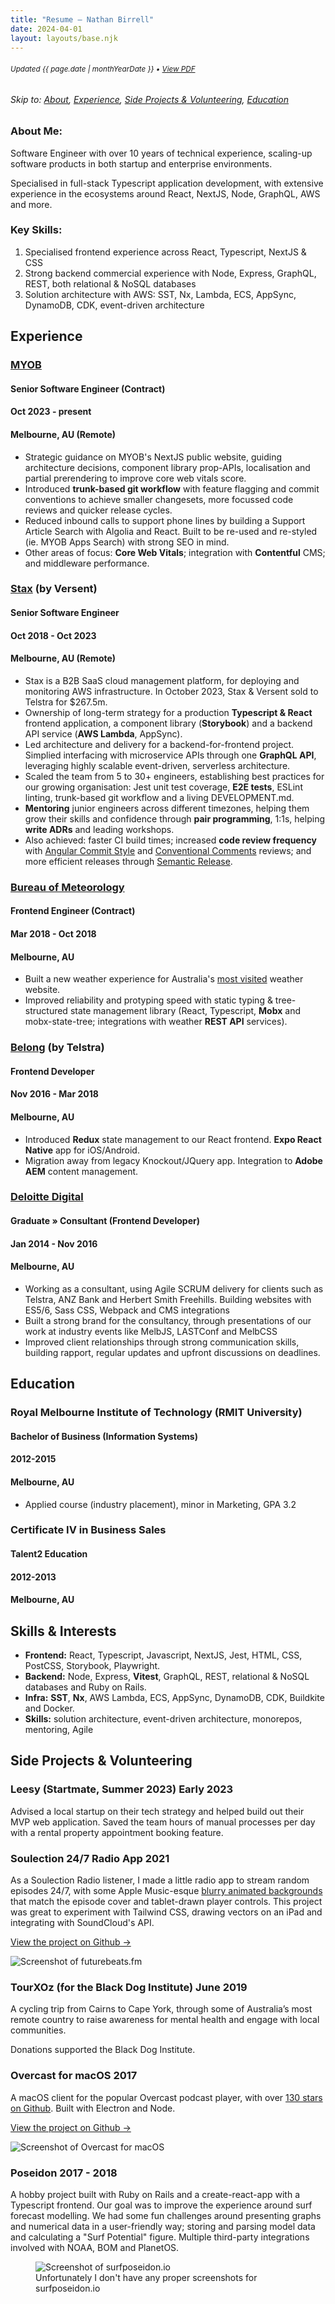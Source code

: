 ```yaml
---
title: "Resume — Nathan Birrell"
date: 2024-04-01
layout: layouts/base.njk
---
```


<!-- ***************************************************************** -->
<!-- NOTE: when updating, remember to cmd+P from Firefox and update ./assets/resume.pdf -->
<!-- https://docs.google.com/document/d/1QcZgLCcauW2k1cIC9JcGQFAIfrszyIE2/edit?pli=1 -->
<!-- ***************************************************************** -->

<!-- <small>❌ **Not seeking work**</small> -->

<h6 class="noprint"><small class="resume-updated">Updated <time datetime="{{ page.date | htmlDateString }}">{{ page.date | monthYearDate }}</time> • <a href="https://raw.githubusercontent.com/nathanbirrell/natee.biz/master/assets/resume.pdf">View PDF</a></small></h6>

<h6 class="noprint">Skip to: <a href="#">About</a>, <a href="#experience">Experience</a>, <a href="#education">Side Projects &amp; Volunteering</a>, <a href="#education">Education</a></h6>

<div class="profile noprint">
<div>
  <h3 class="tx-overline">
  About Me:
  </h3>

  <p>
  Software Engineer with over 10 years of technical experience, scaling-up software products in both startup and enterprise environments.
  </p>

  <p>
  Specialised in full-stack Typescript application development, with extensive experience in the ecosystems around React, NextJS, Node, GraphQL, AWS and more.
  </p>
</div>
<div>
  <h3 class="tx-overline">
  Key Skills:
  </h3>

  <ol>
  <li>Specialised frontend experience across React, Typescript, NextJS & CSS</li>
  <li>Strong backend commercial experience with Node, Express, GraphQL, REST, both relational & NoSQL databases</li>
  <li>Solution architecture with AWS: SST, Nx, Lambda, ECS, AppSync, DynamoDB, CDK, event-driven architecture</li>
  </ol>
</div>
</div>

## Experience

<div class="experience__header">
  <span class="experience__header-left">
  <h3 class="experience__header-company"><a href="https://www.myob.com">MYOB</a></h4>
  <h4 class="experience__header-role">Senior Software Engineer (Contract)</h3>
  </span>
  <span class="experience__header-right">
    <h4 class="experience__header-time tx-overline">Oct 2023 - present</h4>
    <h4>Melbourne, AU (Remote)</h4>
  </span>
</div>

<!-- [MYOB](https://www.myob.com) is an accounting SaaS business. -->

- Strategic guidance on MYOB's NextJS public website, guiding architecture decisions, component library prop-APIs, localisation and partial prerendering to improve core web vitals score.
- Introduced **trunk-based git workflow** with feature flagging and commit conventions to achieve smaller changesets, more focussed code reviews and quicker release cycles.
- Reduced inbound calls to support phone lines by building a Support Article Search with Algolia and React. Built to be re-used and re-styled (ie. MYOB Apps Search) with strong SEO in mind.
- Other areas of focus: **Core Web Vitals**; integration with **Contentful** CMS; and middleware performance.

<div class="experience__header">
  <span class="experience__header-left">
  <h3 class="experience__header-company"><a href="https://stax.io/">Stax</a> (by Versent)</h3>
  <h4 class="experience__header-role">Senior Software Engineer</h4>
  </span>
  <span class="experience__header-right">
    <h4 class="experience__header-time tx-overline">Oct 2018 - Oct 2023</h4>
    <h4>Melbourne, AU (Remote)</h4>
  </span>
</div>

- Stax is a B2B SaaS cloud management platform, for deploying and monitoring AWS infrastructure. In October 2023, Stax & Versent sold to Telstra for $267.5m.
- Ownership of long-term strategy for a production **Typescript & React** frontend application, a component library (**Storybook**) and a backend API service (**AWS Lambda**, AppSync).
- Led architecture and delivery for a backend-for-frontend project. Simplied interfacing with microservice APIs through one **GraphQL API**, leveraging highly scalable event-driven, serverless architecture.
- Scaled the team from 5 to 30+ engineers, establishing best practices for our growing organisation: Jest unit test coverage, **E2E tests**, ESLint linting, trunk-based git workflow and a living DEVELOPMENT.md.
- **Mentoring** junior engineers across different timezones, helping them grow their skills and confidence through **pair programming**, 1:1s, helping **write ADRs** and leading workshops.
- Also achieved: faster CI build times; increased **code review frequency** with [Angular Commit Style](https://github.com/angular/angular/blob/main/CONTRIBUTING.md#-commit-message-format) and [Conventional Comments](https://conventionalcomments.org/) reviews; and more efficient releases through [Semantic Release](https://github.com/semantic-release/semantic-release).
  <!-- - Increased consistency across multiple frontend projects and across Engineering and Design teams, with a style system and component library implementation. -->
  <!-- - Tech: Typescript, React, GraphQL, Apollo, Jest, Playwright, NodeJS, AWS Lambda, AppSync, DynamoDB Serverless, SQS, SAM, CDK and more. -->

<div class="experience__header">
  <span class="experience__header-left">
  <h3 class="experience__header-company"><a href="https://bom.gov.au/">Bureau of Meteorology</a></h3>
  <h4 class="experience__header-role">Frontend Engineer (Contract)</h4>
  </span>
  <span class="experience__header-right">
    <h4 class="experience__header-time tx-overline">Mar 2018 - Oct 2018</h4>
    <h4>Melbourne, AU</h4>
  </span>
</div>

- Built a new weather experience for Australia's [most visited](https://www.similarweb.com/top-websites/australia/) weather website.
- Improved reliability and protyping speed with static typing & tree-structured state management library (React, Typescript, **Mobx** and mobx-state-tree; integrations with weather **REST API** services).

<div class="experience__header">
  <span class="experience__header-left">
  <h3 class="experience__header-company"><a href="https://belong.com.au/">Belong</a> (by Telstra)</h3>
  <h4 class="experience__header-role">Frontend Developer</h4>
  </span>
  <span class="experience__header-right">
    <h4 class="experience__header-time tx-overline">Nov 2016 - Mar 2018</h4>
    <h4>Melbourne, AU</h4>
  </span>
</div>

- Introduced **Redux** state management to our React frontend. **Expo React Native** app for iOS/Android.
- Migration away from legacy Knockout/JQuery app. Integration to **Adobe AEM** content management.

<div class="experience__header">
  <span class="experience__header-left">
  <h3 class="experience__header-company"><a href="https://www.deloittedigital.com/au/en.html">Deloitte Digital</a></h3>
  <h4 class="experience__header-role">Graduate » Consultant (Frontend Developer)</h4>
  </span>
  <span class="experience__header-right">
    <h4 class="experience__header-time tx-overline">Jan 2014 - Nov 2016</h4>
    <h4>Melbourne, AU</h4>
  </span>
</div>

<ul class="noprint">
<li>Working as a consultant, using Agile SCRUM delivery for clients such as Telstra, ANZ Bank and Herbert Smith Freehills. Building websites with ES5/6, Sass CSS, Webpack and CMS integrations</li>
<li>Built a strong brand for the consultancy, through presentations of our work at industry events like MelbJS, LASTConf and MelbCSS</li>
<li>Improved client relationships through strong communication skills, building rapport, regular updates and upfront discussions on deadlines.</li>
</ul>

## Education

<div class="experience__header">
  <span class="experience__header-left">
  <h3 class="experience__header-company">Royal Melbourne Institute of Technology (RMIT University)</h3>
  <h4 class="experience__header-role">Bachelor of Business (Information Systems)</h4>
  </span>
  <span class="experience__header-right">
    <h4 class="experience__header-time tx-overline">2012-2015</h4>
    <h4>Melbourne, AU</h4>
  </span>
</div>
<ul class="noprint">
<li>Applied course (industry placement), minor in Marketing, GPA 3.2</li>
</ul>

<div class="noprint">
<div class="experience__header">
  <span class="experience__header-left">
  <h3 class="experience__header-role">Certificate IV in Business Sales</h3>
  <h4 class="experience__header-company">Talent2 Education</h4>
  </span>
  <span class="experience__header-right">
    <h4 class="experience__header-time tx-overline">2012-2013</h4>
    <h4>Melbourne, AU</h4>
  </span>
</div>
</div>

## Skills & Interests

- **Frontend:** React, Typescript, Javascript, NextJS, Jest, HTML, CSS, PostCSS, Storybook, Playwright.
- **Backend:** Node, Express, **Vitest**, GraphQL, REST, relational & NoSQL databases and Ruby on Rails.
- **Infra:** **SST**, **Nx**, AWS Lambda, ECS, AppSync, DynamoDB, CDK, Buildkite and Docker.
- **Skills:** solution architecture, event-driven architecture, monorepos, mentoring, Agile

<div class="noprint">

## Side Projects &amp; Volunteering

<h3>
  <span>Leesy (Startmate, Summer 2023)</span>
  <span class="tx-overline">
    Early 2023
  </span>
</h3>

Advised a local startup on their tech strategy and helped build out their MVP web application. Saved the team hours of manual processes per day with a rental property appointment booking feature.

<h3>
<span>Soulection 24/7 Radio App</span>

<span class="tx-overline">
  2021
</span>
</h3>

As a Soulection Radio listener, I made a little radio app to stream random episodes 24/7, with some Apple Music-esque [blurry animated backgrounds](/img/projects/future-beats/future-beats-367.gif) that match the episode cover and tablet-drawn player controls. This project was great to experiment with Tailwind CSS, drawing vectors on an iPad and integrating with SoundCloud's API.

[View the project on Github →](https://github.com/nathanbirrell/future-beats)

<img class="noprint" src="/img/projects/future-beats/future-beats-419.jpg" alt="Screenshot of futurebeats.fm">

<h3>
  <span>TourXOz (for the Black Dog Institute)</span>
  <span class="tx-overline">
    June 2019
  </span>
</h3>

A cycling trip from Cairns to Cape York, through some of Australia’s most remote country to raise awareness for mental health and engage with local communities.

Donations supported the Black Dog Institute.

<h3>
  <span>Overcast for macOS</span>
  <span class="tx-overline">
    2017
  </span>
</h3>

A macOS client for the popular Overcast podcast player, with over [130 stars on Github](https://github.com/nathanbirrell/overcast-macos). Built with Electron and Node.

[View the project on Github →](https://github.com/nathanbirrell/overcast-macos)

<img class="noprint" src="/img/projects/overcast-macos/overcast-macos-screenshot.jpg" alt="Screenshot of Overcast for macOS">

<h3>
  <span>Poseidon</span>
  <span class="tx-overline">
    2017 - 2018
  </span>
</h3>

A hobby project built with Ruby on Rails and a create-react-app with a Typescript frontend. Our goal was to improve the experience around surf forecast modelling. We had some fun challenges around presenting graphs and numerical data in a user-friendly way; storing and parsing model data and calculating a "Surf Potential" figure. Multiple third-party integrations involved with NOAA, BOM and PlanetOS.

<!-- Most of our time was spent on formulating the "Surf Potential" figure which took in a range of variables from different sources to calculate a rating (out of 10) of likelihood of good surf at a given location. Each surf spot is unique in the ideal conditions, so this made for a challenging project! -->

<!-- We decided to discontinue the project after some long-standing companies in the area vastly improved their offering and felt we couldn't add enough additional value. -->

<figure class="noprint">
  <img src="/img/projects/surf-poseidon/grid-view.jpg" alt="Screenshot of surfposeidon.io">
  <figcaption>Unfortunately I don't have any proper screenshots for surfposeidon.io</figcaption>
</figure>
</div>

<!-- ## Contact

- [LinkedIn](https://www.linkedin.com/in/nathanbirrell)
- [nathanbirrell@gmail.com](mailto:nathanbirrell@gmail.com) -->
